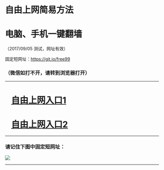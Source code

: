 ﻿# 自由上网简易方法

# 电脑、手机一键翻墙

（2017/09/05 测试，网址有效）

固定短网址：https://git.io/free99

### （微信如打不开，请转到浏览器打开）


***





# &nbsp;&nbsp; <a href="http://ft2899927823.fwq-tz1001.xyz/fwqtz01.html?t=090500127611 " target="_blank">自由上网入口1</a>
# &nbsp;&nbsp; <a href="http://ft1384718214.fwq-tz1002.xyz/fwqtz02.html?t=090500118093 " target="_blank">自由上网入口2</a>
***

### 请记住下图中固定短网址：

<img src="https://s3-us-west-2.amazonaws.com/fwq-1001/yjfq-20170905okok.png" /> 


***

